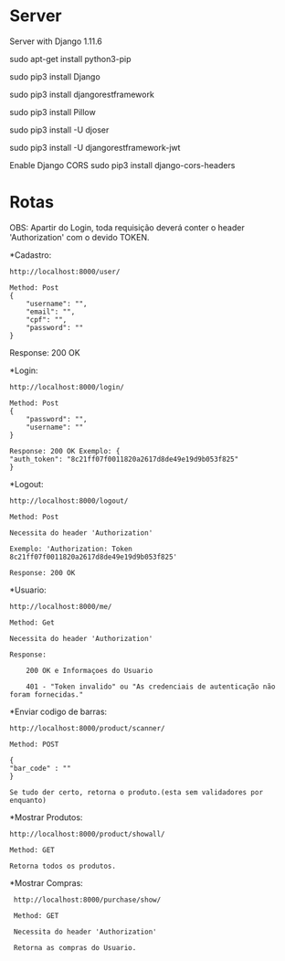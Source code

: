 # Server
Server with Django 1.11.6

sudo apt-get install python3-pip

sudo pip3 install Django

sudo pip3 install djangorestframework

sudo pip3 install Pillow

sudo pip3 install -U djoser

sudo pip3 install -U djangorestframework-jwt

Enable Django CORS
sudo pip3 install django-cors-headers




# Rotas

OBS: Apartir do Login, toda requisição deverá conter o header 'Authorization' com o devido TOKEN.



*Cadastro:

    http://localhost:8000/user/

    Method: Post
    {
        "username": "",
        "email": "",
        "cpf": "",
        "password": ""
    }

Response: 200 OK



*Login:

    http://localhost:8000/login/

    Method: Post
    {
        "password": "",
        "username": ""
    }

    Response: 200 OK Exemplo: {
    "auth_token": "8c21ff07f0011820a2617d8de49e19d9b053f825"
    }


*Logout:

    http://localhost:8000/logout/

    Method: Post

    Necessita do header 'Authorization'

    Exemplo: 'Authorization: Token 8c21ff07f0011820a2617d8de49e19d9b053f825'

    Response: 200 OK 


*Usuario:


    http://localhost:8000/me/

    Method: Get

    Necessita do header 'Authorization'

    Response: 

        200 OK e Informaçoes do Usuario

        401 - "Token invalido" ou "As credenciais de autenticação não foram fornecidas."
        
*Enviar codigo de barras:
 
    http://localhost:8000/product/scanner/
    
    Method: POST
    
    {
    "bar_code" : ""
    }
    
    Se tudo der certo, retorna o produto.(esta sem validadores por enquanto)
    
    
*Mostrar Produtos:
 
    http://localhost:8000/product/showall/
    
    Method: GET
    
    Retorna todos os produtos.
    
 
*Mostrar Compras:
     
     http://localhost:8000/purchase/show/
     
     Method: GET
     
     Necessita do header 'Authorization'

     Retorna as compras do Usuario.
     
    




